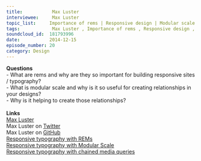 ```yaml
--- 
title:           Max Luster 
interviewee:     Max Luster 
topic_list:     Importance of rems | Responsive design | Modular scale | Golden ratio | Creating relationships
tags:            Max Luster , Importance of rems , Responsive design , Modular scale , Golden ratio , Creating relationships
soundcloud_id:  181793996
date:           2014-12-15
episode_number: 20
category: Design
---
```


<p class="show_notes_display"><b>Questions</b><br>- What are rems and why are they so important for building responsive sites / typography?<br>- What is modular scale and why is it so useful for creating relationships in your designs?<br>- Why is it helping to create those relationships?<br><br><b>Links<br></b><a rel="nofollow" target="_blank" href="http://www.maxluster.com/">Max Luster</a><br>Max Luster on <a rel="nofollow" target="_blank" href="https://twitter.com/maxluster">Twitter</a><br>Max Luster on <a rel="nofollow" target="_blank" href="https://github.com/maxluster">GitHub</a><br><a rel="nofollow" target="_blank" href="https://bugsnag.com/blog/responsive-typography-with-rems">Responsive typography with REMs</a><br><a rel="nofollow" target="_blank" href="https://bugsnag.com/blog/responsive-typography-with-modular-scale">Responsive typography with Modular Scale</a><br><a rel="nofollow" target="_blank" href="https://bugsnag.com/blog/responsive-typography-with-chained-media-queries">Responsive typography with chained media queries</a></p>
